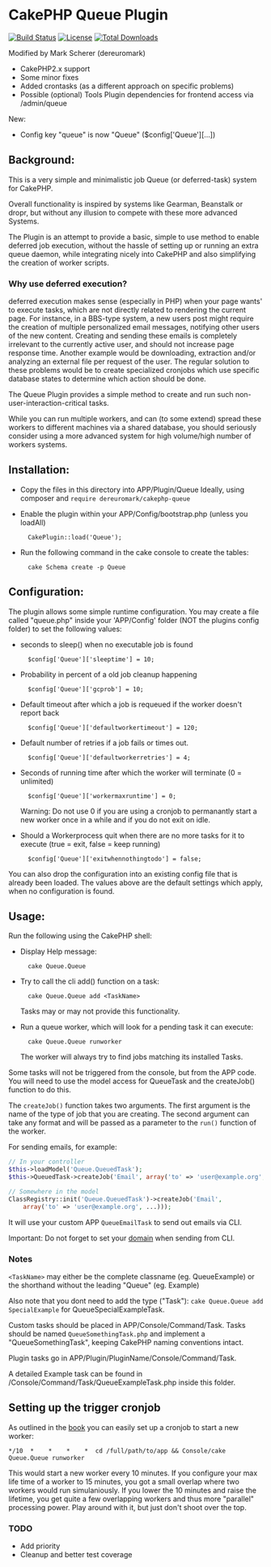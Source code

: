 # CakePHP Queue Plugin
[![Build Status](https://api.travis-ci.org/dereuromark/cakephp-queue.png)](https://travis-ci.org/dereuromark/cakephp-queue)
[![License](https://poser.pugx.org/dereuromark/cakephp-queue/license.png)](https://packagist.org/packages/dereuromark/cakephp-queue)
[![Total Downloads](https://poser.pugx.org/dereuromark/cakephp-queue/d/total.png)](https://packagist.org/packages/dereuromark/cakephp-queue)

Modified by Mark Scherer (dereuromark)
- CakePHP2.x support
- Some minor fixes
- Added crontasks (as a different approach on specific problems)
- Possible (optional) Tools Plugin dependencies for frontend access via /admin/queue

New:
- Config key "queue" is now "Queue" ($config['Queue'][...])


## Background:

This is a very simple and minimalistic job Queue (or deferred-task) system for CakePHP.

Overall functionality is inspired by systems like Gearman, Beanstalk or dropr, but without
any illusion to compete with these more advanced Systems.

The Plugin is an attempt to provide a basic, simple to use method to enable deferred job execution,
without the hassle of setting up or running an extra queue daemon, while integrating nicely into
CakePHP and also simplifying the creation of worker scripts.

### Why use deferred execution?

deferred execution makes sense (especially in PHP) when your page wants' to execute tasks, which are not directly related to rendering the current page.
For instance, in a BBS-type system, a new users post might require the creation of multiple personalized email messages,
notifying other users of the new content.
Creating and sending these emails is completely irrelevant to the currently active user, and should not increase page response time.
Another example would be downloading, extraction and/or analyzing an external file per request of the user.
The regular solution to these problems would be to create specialized cronjobs which use specific database states to determine which action should be done.

The Queue Plugin provides a simple method to create and run such non-user-interaction-critical tasks.

While you can run multiple workers, and can (to some extend) spread these workers to different machines via a shared database,
you should seriously consider using a more advanced system for high volume/high number of workers systems.

## Installation:

* Copy the files in this directory into APP/Plugin/Queue
  Ideally, using composer and `require dereuromark/cakephp-queue`

* Enable the plugin within your APP/Config/bootstrap.php (unless you loadAll)

		CakePlugin::load('Queue');

* Run the following command in the cake console to create the tables:

		cake Schema create -p Queue


## Configuration:

The plugin allows some simple runtime configuration.
You may create a file called "queue.php" inside your 'APP/Config' folder (NOT the plugins config folder) to set the following values:

- seconds to sleep() when no executable job is found

		$config['Queue']['sleeptime'] = 10;

- Probability in percent of a old job cleanup happening

		$config['Queue']['gcprob'] = 10;

- Default timeout after which a job is requeued if the worker doesn't report back

		$config['Queue']['defaultworkertimeout'] = 120;

- Default number of retries if a job fails or times out.

		$config['Queue']['defaultworkerretries'] = 4;

- Seconds of running time after which the worker will terminate (0 = unlimited)

		$config['Queue']['workermaxruntime'] = 0;

	Warning: Do not use 0 if you are using a cronjob to permanantly start a new worker once in a while and if you do not exit on idle.

- Should a Workerprocess quit when there are no more tasks for it to execute (true = exit, false = keep running)

		$config['Queue']['exitwhennothingtodo'] = false;

You can also drop the configuration into an existing config file that is already been loaded.
The values above are the default settings which apply, when no configuration is found.


## Usage:

Run the following using the CakePHP shell:

* Display Help message:

		cake Queue.Queue

* Try to call the cli add() function on a task:

		cake Queue.Queue add <TaskName>

	Tasks may or may not provide this functionality.

* Run a queue worker, which will look for a pending task it can execute:

		cake Queue.Queue runworker

	The worker will always try to find jobs matching its installed Tasks.


Some tasks will not be triggered from the console, but from the APP code.
You will need to use the model access for QueueTask and the createJob() function to do this.

The `createJob()` function takes two arguments.  The first argument is the name of the type of job that you are creating.  The second argument can take any format and will be passed as a parameter to the `run()` function of the worker.

For sending emails, for example:

```php
// In your controller
$this->loadModel('Queue.QueuedTask');
$this->QueuedTask->createJob('Email', array('to' => 'user@example.org', ...)));

// Somewhere in the model
ClassRegistry::init('Queue.QueuedTask')->createJob('Email',
	array('to' => 'user@example.org', ...)));
```

It will use your custom APP `QueueEmailTask` to send out emails via CLI.

Important: Do not forget to set your [domain](http://book.cakephp.org/2.0/en/core-utility-libraries/email.html#sending-emails-from-cli) when sending from CLI.

### Notes
`<TaskName>` may either be the complete classname (eg. QueueExample) or the shorthand without the leading "Queue" (eg. Example)

Also note that you dont need to add the type ("Task"): `cake Queue.Queue add SpecialExample` for QueueSpecialExampleTask.

Custom tasks should be placed in APP/Console/Command/Task.
Tasks should be named `QueueSomethingTask.php` and implement a "QueueSomethingTask", keeping CakePHP naming conventions intact.

Plugin tasks go in APP/Plugin/PluginName/Console/Command/Task.

A detailed Example task can be found in /Console/Command/Task/QueueExampleTask.php inside this folder.

## Setting up the trigger cronjob
As outlined in the [book](http://book.cakephp.org/2.0/en/console-and-shells/cron-jobs.html) you can easily set up a cronjob
to start a new worker:

	*/10  *    *    *    *  cd /full/path/to/app && Console/cake Queue.Queue runworker

This would start a new worker every 10 minutes. If you configure your max life time of a worker to 15 minutes, you
got a small overlap where two workers would run simulaniously. If you lower the 10 minutes and raise the lifetime, you
get quite a few overlapping workers and thus more "parallel" processing power.
Play around with it, but just don't shoot over the top.

### TODO

* Add priority
* Cleanup and better test coverage